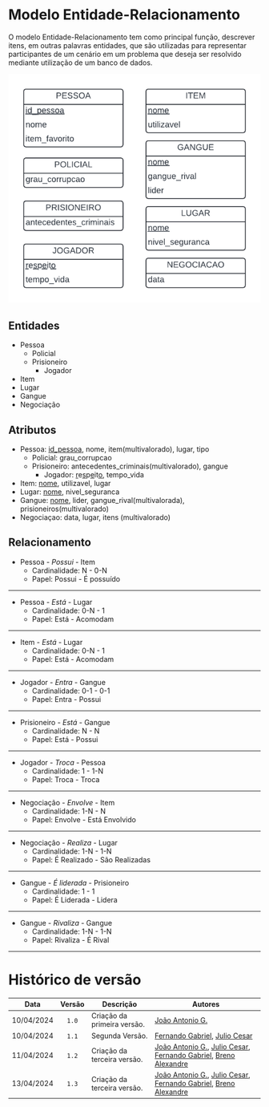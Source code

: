 # Modelo Entidade-Relacionamento

O modelo Entidade-Relacionamento tem como principal função, descrever itens, em outras palavras entidades, que são utilizadas para representar participantes de um cenário em um problema que deseja ser resolvido mediante utilização de um banco de dados.

<div align="center">
<div align="center"><img src= "https://github.com/SBD1/2024.1-Prison-Trading/blob/main/docs/Images/MER.png?raw=true"/></div>
</div>

## Entidades 

- Pessoa
  - Policial
  - Prisioneiro
    - Jogador
- Item
- Lugar
- Gangue
- Negociação

## Atributos
- Pessoa: <ins>id_pessoa</ins>, nome, item(multivalorado), lugar, tipo
  - Policial: grau_corrupcao
  - Prisioneiro: antecedentes_criminais(multivalorado), gangue
    - Jogador: <ins>r</ins>e<ins>s</ins>p<ins>e</ins>it<ins>o</ins>, tempo_vida
- Item: <ins>nome</ins>, utilizavel, lugar
- Lugar: <ins>nome</ins>, nivel_seguranca
- Gangue: <ins>nome</ins>, lider, gangue_rival(multivalorada), prisioneiros(multivalorado)
- Negociaçao: data, lugar, itens (multivalorado)


## Relacionamento

- Pessoa - *Possui* - Item
  - Cardinalidade: N - 0-N
  - Papel: Possui - É possuído

---

- Pessoa - *Está* - Lugar
  - Cardinalidade: 0-N - 1
  - Papel: Está - Acomodam

---

- Item - *Está* - Lugar
  - Cardinalidade: 0-N - 1
  - Papel: Está - Acomodam

---

- Jogador - *Entra* - Gangue
  - Cardinalidade: 0-1 - 0-1
  - Papel: Entra - Possui

---

- Prisioneiro - *Está* - Gangue
  - Cardinalidade: N - N  
  -  Papel: Está - Possui

---

- Jogador - *Troca* - Pessoa
  - Cardinalidade: 1 - 1-N
  - Papel: Troca - Troca

---

- Negociação - *Envolve* - Item
  - Cardinalidade: 1-N - N
  - Papel: Envolve - Está Envolvido

---

- Negociação - *Realiza* - Lugar
  - Cardinalidade: 1-N - 1-N
  - Papel: É Realizado - São Realizadas

---

- Gangue - *É liderada* - Prisioneiro
  - Cardinalidade: 1 - 1
  - Papel: É Liderada - Lidera

---

- Gangue - *Rivaliza* - Gangue
  - Cardinalidade: 1-N - 1-N
  - Papel: Rivaliza - É Rival

---

# Histórico de versão 

| Data | Versão | Descrição | Autores |
|:------:|:--------:|-----------|-------|
| 10/04/2024 | `1.0` | Criação da primeira versão. | [João Antonio G.](https://github.com/joaoseisei)
| 10/04/2024 | `1.1` | Segunda Versão. | [Fernando Gabriel](https://github.com/show-dawn),      [Julio Cesar](https://github.com/julio1099)
| 11/04/2024 | `1.2` | Criação da terceira versão. | [João Antonio G.](https://github.com/joaoseisei),  [Julio Cesar](https://github.com/julio1099), [Fernando Gabriel](https://github.com/show-dawn),         [Breno Alexandre](https://github.com/brenoalexandre0)
| 13/04/2024 | `1.3` | Criação da terceira versão. | [João Antonio G.](https://github.com/joaoseisei),  [Julio Cesar](https://github.com/julio1099), [Fernando Gabriel](https://github.com/show-dawn),         [Breno Alexandre](https://github.com/brenoalexandre0)